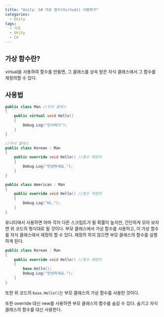 ```yaml
---
title: "Unity. C# 가상 함수(Virtual) 사용하기"
categories:
  - Unity
tags:
  - 기초
  - Unity
  - C#
---
```


## 가상 함수란?

virtual을 사용하여 함수를 만들면, 그 클래스를 상속 받은 자식 클래스에서 그 함수를 재정의할 수 있다. 

## 사용법

```c#
public class Man //부모 클래스
{
	public virtual void Hello()
	{
		Debug.Log("인사하기");
	]
}

//자식 클래스
public class Korean : Man
{
	public override void Hello() //함수 재정의
	{
		Debug.Log("안녕하세요.");
	]
}

public class American : Man
{
	public override void Hello() //함수 재정의
	{
		Debug.Log("Hi.");
	]
}
```

유니티에서 사용하면 아마 각자 다른 스크립트가 될 확률이 높지만, 간단하게 모아 보자면 위 코드의 형식대로 될 것이다. 부모 클래스에서 가상 함수를 사용하고, 이 가상 함수를 자식 클래스에서 재정의 할 수 있다. 재정의 하지 않으면 부모 클래스의 함수를 실행하게 된다. 

```c#
public class Korean : Man
{
	public override void Hello() //함수 재정의
	{
		base.Hello();
		Debug.Log("안녕하세요.");
	]
}
```

또한 위 코드의 `base.Hello()`는 부모 클래스의 가상 함수를 사용한 것이다. 

또한 override 대신 new를 사용하면 부모 클래스의 함수를 숨길 수 있다. 숨기고 자식 클래스의 함수를 대신 사용한다.